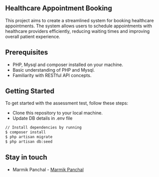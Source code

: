 ## Healthcare Appointment Booking

This project aims to create a streamlined system for booking healthcare appointments. The system allows users to schedule appointments with healthcare providers efficiently, reducing waiting times and improving overall patient experience.

## Prerequisites
- PHP, Mysql and composer installed on your machine.
- Basic understanding of PHP and Mysql.
- Familiarity with RESTful API concepts.


## Getting Started
To get started with the assessment test, follow these steps:

- Clone this repository to your local machine.
- Update DB details in .env file

```bash
// Install dependencies by running
$ composer install
$ php artisan migrate
$ php artisan db:seed
```
## Stay in touch
- Marmik Panchal - [Marmik Panchal]()
